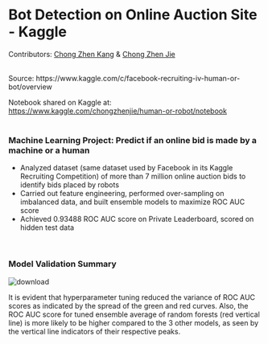 # Bot Detection on Online Auction Site - Kaggle
Contributors: [Chong Zhen Kang](https://github.com/shaneczk) & [Chong Zhen Jie](https://github.com/chongzhenjie)

<br>
Source: https://www.kaggle.com/c/facebook-recruiting-iv-human-or-bot/overview

Notebook shared on Kaggle at: https://www.kaggle.com/chongzhenjie/human-or-robot/notebook
<br>
<br>

### Machine Learning Project: Predict if an online bid is made by a machine or a human

* Analyzed dataset (same dataset used by Facebook in its Kaggle Recruiting Competition) of more than 7 million online auction bids to identify bids placed by robots <br>
* Carried out feature engineering, performed over-sampling on imbalanced data, and built ensemble models to maximize ROC AUC score <br>
* Achieved 0.93488 ROC AUC score on Private Leaderboard, scored on hidden test data <br>
<br>

### Model Validation Summary
![download](https://user-images.githubusercontent.com/77932796/149770234-95b71773-5568-4f9a-b4a5-f0e8d293c5f5.png)

It is evident that hyperparameter tuning reduced the variance of ROC AUC scores as indicated by the spread of the green and red curves. Also, the ROC AUC score for tuned ensemble average of random forests (red vertical line) is more likely to be higher compared to the 3 other models, as seen by the vertical line indicators of their respective peaks.
